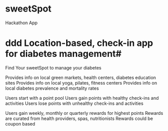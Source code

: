 sweetSpot
=========

Hackathon App
# ddd Location-based, check-in app for diabetes management#

Find Your sweetSpot to manage your diabetes

Provides info on local green markets, health centers, diabetes education sites
Provides info on local yoga, pilates, fitness centers
Provides info on local diabetes prevalence and mortality rates

Users start with a point pool 
Users gain points with healthy check-ins and activities
Users lose points with unhealthy check-ins and activities

Users gain weekly, monthly or quarterly rewards for highest points
Rewards are curated from health providers, spas, nutritionists
Rewards could be coupon based
